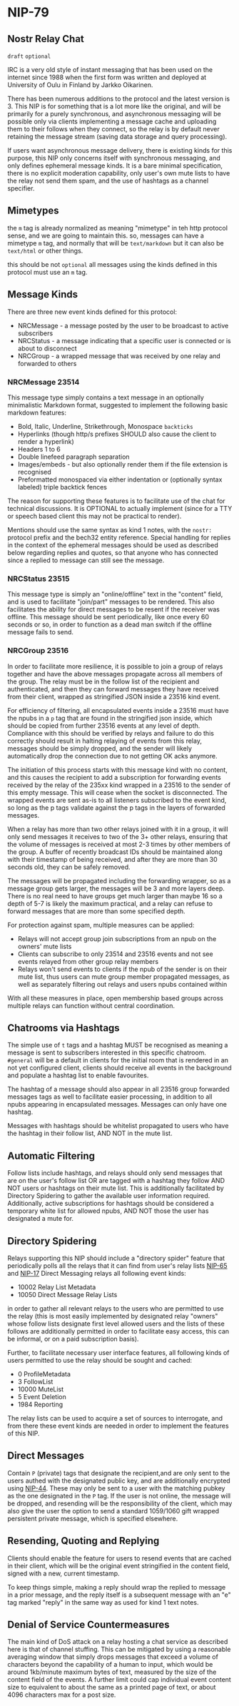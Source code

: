 NIP-79
======

Nostr Relay Chat
----------------

`draft` `optional`

IRC is a very old style of instant messaging that has been used on the internet since 1988 when the first form was
written and deployed at University of Oulu in Finland by Jarkko Oikarinen.

There has been numerous additions to the protocol and the latest version is 3. This NIP is for something that is a
lot more like the original, and will be primarily for a purely synchronous, and asynchronous messaging will be possible
only via clients implementing a message cache and uploading them to their follows when they connect, so the relay is by
default never retaining the message stream (saving data storage and query processing).

If users want asynchronous message delivery, there is existing kinds for this purpose, this NIP only concerns itself
with synchronous messaging, and only defines ephemeral message kinds. It is a bare minimal specification, there is no
explicit moderation capability, only user's own mute lists to have the relay not send them spam, and the use of hashtags
as a channel specifier.

## Mimetypes

the `m` tag is already normalized as meaning "mimetype" in teh http protocol sense, and we are going to maintain this.
so, messages can have a mimetype `m` tag, and normally that will be `text/markdown` but it can also be `text/html` or 
other things.

this should be not `optional` all messages using the kinds defined in this protocol must use an `m` tag.

## Message Kinds

There are three new event kinds defined for this protocol:

- NRCMessage - a message posted by the user to be broadcast to active subscribers
- NRCStatus - a message indicating that a specific user is connected or is about to disconnect
- NRCGroup - a wrapped message that was received by one relay and forwarded to others

### NRCMessage 23514

This message type simply contains a text message in an optionally minimalistic Markdown format, suggested to implement
the following basic markdown features:

- Bold, Italic, Underline, Strikethrough, Monospace `backticks`
- Hyperlinks (though http/s prefixes SHOULD also cause the client to render a hyperlink)
- Headers 1 to 6
- Double linefeed paragraph separation
- Images/embeds - but also optionally render them if the file extension is recognised
- Preformatted monospaced via either indentation or (optionally syntax labeled) triple backtick fences

The reason for supporting these features is to facilitate use of the chat for technical discussions. It is OPTIONAL to
actually implement (since for a TTY or speech based client this may not be practical to render).

Mentions should use the same syntax as kind 1 notes, with the `nostr:` protocol prefix and the bech32 entity reference.
Special handling for replies in the context of the ephemeral messages should be used as described below regarding
replies and quotes, so that anyone who has connected since a replied to message can still see the message.

### NRCStatus 23515

This message type is simply an "online/offline" text in the "content" field, and is used to facilitate "join/part"
messages to be rendered. This also facilitates the ability for direct messages to be resent if the receiver was offline.
This message should be sent periodically, like once every 60 seconds or so, in order to function as a dead man switch if
the offline message fails to send.

### NRCGroup 23516

In order to facilitate more resilience, it is possible to join a group of relays together and have the above messages
propagate across all members of the group. The relay must be in the follow list of the recipient and authenticated, and
then they can forward messages they have received from their client, wrapped as stringified JSON inside a 23516 kind
event.

For efficiency of filtering, all encapsulated events inside a 23516 must have the npubs in a `p` tag that are found in
the stringified json inside, which should be copied from further 23516 events at any level of depth. Compliance with
this should be verified by relays and failure to do this correctly should result in halting relaying of events from this
relay, messages should be simply dropped, and the sender will likely automatically drop the connection due to not
getting OK acks anymore.

The initiation of this process starts with this message kind with no content, and this causes the recipient to
add a subscription for forwarding events received by the relay of the 235xx kind wrapped in a 23516 to the sender of
this empty message. This will cease when the socket is disconnected. The wrapped events are sent as-is to all listeners
subscribed to the event kind, so long as the p tags validate against the p tags in the layers of forwarded messages.

When a relay has more than two other relays joined with it in a group, it will only send messages it receives to two of
the 3+ other relays, ensuring that the volume of messages is received at most 2-3 times by other members of the group. A
buffer of recently broadcast IDs should be maintained along with their timestamp of being received, and after they are
more than 30 seconds old, they can be safely removed.

The messages will be propagated including the forwarding wrapper, so as a message group gets larger, the messages will
be 3 and more layers deep. There is no real need to have groups get much larger than maybe 16 so a depth of 5-7 is
likely the maximum practical, and a relay can refuse to forward messages that are more than some specified depth.

For protection against spam, multiple measures can be applied:

- Relays will not accept group join subscriptions from an npub on the owners' mute lists
- Clients can subscribe to only 23514 and 23516 events and not see events relayed from other group relay members
- Relays won't send events to clients if the npub of the sender is on their mute list, thus users can mute group member
  propagated messages, as well as separately filtering out relays and users npubs contained within

With all these measures in place, open membership based groups across multiple relays can function without central
coordination.

## Chatrooms via Hashtags

The simple use of `t` tags and a hashtag MUST be recognised as meaning a message is sent to subscribers interested in
this specific chatroom. `#general` will be a default in clients for the initial room that is rendered in an not yet
configured client, clients should receive all events in the background and populate a hashtag list to enable favourites.

The hashtag of a message should also appear in all 23516 group forwarded messages tags as well to facilitate easier
processing, in addition to all npubs appearing in encapsulated messages. Messages can only have one hashtag.

Messages with hashtags should be whitelist propagated to users who have the hashtag in their follow list, AND NOT in the
mute list.

## Automatic Filtering

Follow lists include hashtags, and relays should only send messages that are on the user's follow list OR are tagged
with a hashtag they follow AND NOT users or hashtags on their mute list. This is additionally facilitated by Directory
Spidering to gather the available user information required. Additionally, active subscriptions for hashtags should be
considered a temporary white list for allowed npubs, AND NOT those the user has designated a mute for.

## Directory Spidering

Relays supporting this NIP should include a "directory spider" feature that periodically polls all the relays that it
can find from user's relay lists [NIP-65](65.md) and [NIP-17](17.md) Direct Messaging relays all following event kinds:

- 10002 Relay List Metadata
- 10050 Direct Message Relay Lists

in order to gather all relevant relays to the users who are permitted to use the relay (this is most easily implemented
by designated relay "owners" whose follow lists designate first level allowed users and the lists of these follows are
additionally permitted in order to facilitate easy access, this can be informal, or on a paid subscription basis).

Further, to facilitate necessary user interface features, all following kinds of users permitted to use the relay should
be sought and cached:

- 0 ProfileMetadata
- 3 FollowList
- 10000 MuteList
- 5 Event Deletion
- 1984 Reporting

The relay lists can be used to acquire a set of sources to interrogate, and from there these event kinds are needed in
order to implement the features of this NIP.

## Direct Messages

Contain `P` (private) tags that designate the recipient,and are only sent to the users authed with the designated public
key, and are additionally encrypted using [NIP-44](44.md). These may only be sent to a user with the matching pubkey as
the one designated in the `P` tag. If the user is not online, the message will be dropped, and resending will be the
responsibility of the client, which may also give the user the option to send a standard 1059/1060 gift wrapped
persistent private message, which is specified elsewhere.

## Resending, Quoting and Replying

Clients should enable the feature for users to resend events that are cached in their client, which will be the original
event stringified in the content field, signed with a new, current timestamp.

To keep things simple, making a reply should wrap the replied to message in a prior message, and the reply itself is a
subsequent message with an "e" tag marked "reply" in the same way as used for kind 1 text notes.

## Denial of Service Countermeasures

The main kind of DoS attack on a relay hosting a chat service as described here is that of channel stuffing. This can be
mitigated by using a reasonable averaging window that simply drops messages that exceed a volume of characters beyond
the capability of a human to input, which would be around 1kb/minute maximum bytes of text, measured by the size of the
content field of the events. A further limit could cap individual event content size to equivalent to about the same as
a printed page of text, or about 4096 characters max for a post size.
